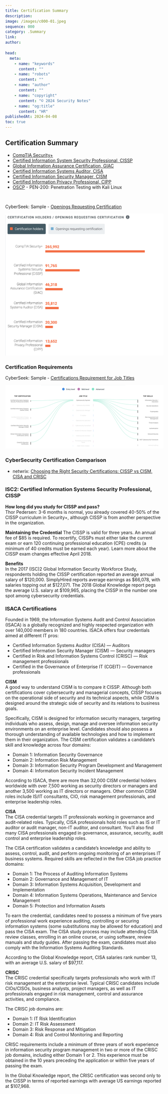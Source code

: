 ```yaml
---
title: Certification Summary
description:
image: /images/c000-01.jpeg
sequence: 000
category: .Summary
link:
author:

head:
  meta:
    - name: "keywords"
      content: ""
    - name: "robots"
      content: ""
    - name: "author"
      content: ""
    - name: "copyright"
      content: "© 2024 Security Notes"
    - name: "og:title"
      content: "HR"
publishedAt: 2024-04-08
toc: true
---
```


## Certification Summary

- <a href="https://www.comptia.org/certifications/security"> CompTIA Security+</a>
- <a href="https://www.isc2.org/certifications/cissp"> Certified Information System Security Professional, CISSP</a>
- <a href="https://www.giac.org/"> Global Information Assurance Certification, GIAC</a>
- <a href="https://www.isaca.org/credentialing/cisa"> Certified Information Systems Auditor, CISA</a>
- <a href="https://www.isaca.org/credentialing/cism"> Certified Information Security Manager, CISM</a>
- <a href="https://iapp.org/certify/cipp/"> Certified Information Privacy Professional, CIPP</a>
- <a href="https://www.offsec.com/courses/pen-200/">OSCP</a> - PEN-200: Penetration Testing with Kali Linux

<br>

CyberSeek: Sample - <a href="https://www.cyberseek.org/heatmap.html"> Openings Requesting Certification</a>

![c000-01.jpeg](/images/c000-01.png)

### Certification Requirements

CyberSeek: Sample - <a href="https://www.cyberseek.org/certifications.html">Certifications Requirement for Job Titles</a>

![c000-01.jpeg](/images/c000-02.png)

### CyberSecurity Certification Comparison

- netwrix: <a href="https://blog.netwrix.com/2018/09/04/choosing-the-right-security-certifications-cissp-vs-cism-cisa-and-crisc/">Choosing the Right Security Certifications: CISSP vs CISM, CISA and CRISC</a>

### ISC2: Certified Information Systems Security Professional, CISSP

**How long did you study for CISSP and pass?**  
Thor Pedersen: 3-6 months is normal, you already covered 40-50% of the CISSP curriculum in Security+, although CISSP is from another perspective in the organization.

**Maintaining the Credential**
The CISSP is valid for three years. An annual fee of $85 is required. To recertify, CISSPs must either take the current exam or earn 120 continuing professional education (CPE) credits (a minimum of 40 credits must be earned each year). Learn more about the CISSP exam changes effective April 2018.

**Benefits**  
In the 2017 (ISC)2 Global Information Security Workforce Study, respondents holding the CISSP certification reported an average annual salary of $120,000. SimplyHired reports average earnings as $66,078, with salaries topping out at $127,071. The 2018 Global Knowledge report pegs the average U.S. salary at $109,965, placing the CISSP in the number one spot among cybersecurity credentials.

### ISACA Certifications

Founded in 1969, the Information Systems Audit and Control Association (ISACA) is a globally recognized and highly respected organization with over 140,000 members in 180 countries. ISACA offers four credentials aimed at different IT pros:

- Certified Information Systems Auditor (CISA) — Auditors
- Certified Information Security Manager (CISM) — Security managers
- Certified in Risk and Information Systems Control (CRISC) — Risk management professionals
- Certified in the Governance of Enterprise IT (CGEIT) — Governance professionals

**CISM**  
A good way to understand CISM is to compare it CISSP. Although both certifications cover cybersecurity and managerial concepts, CISSP focuses on the operational side of security and its technical aspects, while CISM is designed around the strategic side of security and its relations to business goals.

Specifically, CISM is designed for information security managers, targeting individuals who assess, design, manage and oversee information security environments on an enterprise level. Candidates should also possess a thorough understanding of available technologies and how to implement them in their organization. The CISM certification validates a candidate’s skill and knowledge across four domains:

- Domain 1: Information Security Governance
- Domain 2: Information Risk Management
- Domain 3: Information Security Program Development and Management
- Domain 4: Information Security Incident Management

According to ISACA, there are more than 32,000 CISM credential holders worldwide with over 7,500 working as security directors or managers and another 3,500 working as IT directors or managers. Other common CISM roles include IS/IT consultants, CIO, risk management professionals, and enterprise leadership roles.

**CISA**  
The CISA credential targets IT professionals working in governance and audit-related roles. Typically, CISA professionals hold roles such as IS or IT auditor or audit manager, non-IT auditor, and consultant. You’ll also find many CISA professionals engaged in governance, assurance, security, audit control and enterprise leadership roles.

The CISA certification validates a candidate’s knowledge and ability to assess, control, audit, and perform ongoing monitoring of an enterprises IT business systems. Required skills are reflected in the five CISA job practice domains:

- Domain 1: The Process of Auditing Information Systems
- Domain 2: Governance and Management of IT
- Domain 3: Information Systems Acquisition, Development and Implementation
- Domain 4: Information Systems Operations, Maintenance and Service Management
- Domain 5: Protection and Information Assets

To earn the credential, candidates need to possess a minimum of five years of professional work experience auditing, controlling or securing information systems (some substitutions may be allowed for education) and pass the CISA exam. The CISA study process may include attending CISA review classes, enrolling in an online course, or using software, review manuals and study guides. After passing the exam, candidates must also comply with the Information Systems Auditing Standards.

According to the Global Knowledge report, CISA salaries rank number 13, with an average U.S. salary of $97,117.

**CRISC**  
The CRISC credential specifically targets professionals who work with IT risk management at the enterprise level. Typical CRISC candidates include CIOs/CISOs, business analysts, project managers, as well as IT professionals engaged in risk management, control and assurance activities, and compliance.

The CRISC job domains are:

- Domain 1: IT Risk Identification
- Domain 2: IT Risk Assessment
- Domain 3: Risk Response and Mitigation
- Domain 4: Risk and Control Monitoring and Reporting

CRISC requirements include a minimum of three years of work experience in information security program management in two or more of the CRISC job domains, including either Domain 1 or 2. This experience must be obtained in the 10 years preceding the application or within five years of passing the exam.

In the Global Knowledge report, the CRISC certification was second only to the CISSP in terms of reported earnings with average US earnings reported at $107,968.
